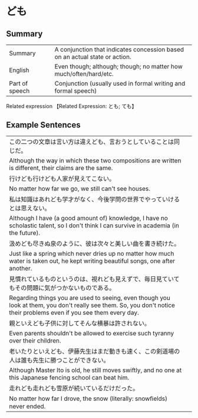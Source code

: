 # ども

## Summary

<table><tr>   <td>Summary<td>   <td>A conjunction that indicates concession based on an actual state or action.</td><tr><tr>   <td>English<td>   <td>Even though; although; though; no matter how much/often/hard/etc.</td><tr><tr>   <td>Part of speech<td>   <td>Conjunction (usually used in formal writing and formal speech)</td><tr></table><tr>   <td>Related expression<td>   <td>【Related Expression: とも; ても】</td><tr></table></table>

## Example Sentences

<table><tr><td>この二つの文章は言い方は違えども、言おうとしていることは同じだ。<td><tr><tr><td>Although the way in which these two compositions are written is different, their claims are the same.<td><tr><tr><td>行けども行けども人家が見えてこない。<td><tr><tr><td>No matter how far we go, we still can't see houses.<td><tr><tr><td>私は知識はあれども学才がなく、今後学問の世界でやっていけるとは思えない。<td><tr><tr><td>Although I have (a good amount of) knowledge, I have no scholastic talent, so I don't think I can survive in academia (in the future).<td><tr><tr><td>汲めども尽きぬ泉のように、彼は次々と美しい曲を書き続けた。<td><tr><tr><td>Just like a spring which never dries up no matter how much water is taken out, he kept writing beautiful songs, one after another.<td><tr><tr><td>見慣れているものというのは、視れども見えずで、毎日見ていてもその問題に気がつかないものである。<td><tr><tr><td>Regarding things you are used to seeing, even though you look at them, you don't really see them. So, you don't notice their problems even if you see them every day.<td><tr><tr><td>親といえども子供に対してそんな横暴は許されない。<td><tr><tr><td>Even parents shouldn't be allowed to exercise such tyranny over their children.<td><tr><tr><td>老いたりといえども、伊藤先生はまだ動きも速く、この剣道場の人は誰も先生に勝つことができない。<td><tr><tr><td>Although Master Ito is old, he still moves swiftly, and no one at this Japanese fencing school can beat him.<td><tr><tr><td>走れども走れども雪原が続いているだけだった。<td><tr><tr><td>No matter how far I drove, the snow (literally: snowﬁelds) never ended.<td><tr></table>

